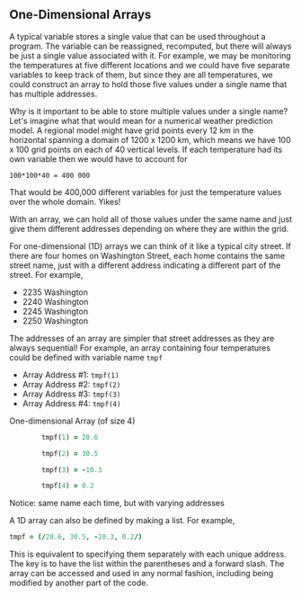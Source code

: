 ## One-Dimensional Arrays

A typical variable stores a single value that can be used throughout a program. The variable can be reassigned, recomputed, but there will always be just a single value associated with it. For example, we may be monitoring the temperatures at five different locations and we could have five separate variables to keep track of them, but since they are all temperatures, we could construct an array to hold those five values under a single name that has multiple addresses.

Why is it important to be able to store multiple values under a single name? Let's imagine what that would mean for a numerical weather prediction model. A regional model might have grid points every 12 km in the horizontal spanning a domain of 1200 x 1200 km, which means we have 100 x 100 grid points on each of 40 vertical levels. If each temperature had its own variable then we would have to account for

  `100*100*40 = 400 000`

That would be 400,000 different variables for just the temperature values over the whole domain. Yikes!

With an array, we can hold all of those values under the same name and just give them different addresses depending on where they are within the grid.        

For one-dimensional (1D) arrays we can think of it like a typical city street. If there are four homes on Washington Street, each home contains the same street name, just with a different address indicating a different part of the street. For example,
- 2235 Washington
- 2240 Washington
- 2245 Washington
- 2250 Washington

The addresses of an array are simpler that street addresses as they are always sequential! For example, an array containing four temperatures could be defined with variable name `tmpf`
- Array Address \#1: `tmpf(1)`
- Array Address \#2: `tmpf(2)`
- Array Address \#3: `tmpf(3)`
- Array Address \#4: `tmpf(4)`

One-dimensional Array (of size 4)

```fortran
        tmpf(1) = 28.6

        tmpf(2) = 30.5

        tmpf(3) = -10.3

        tmpf(4) = 0.2
```
Notice: same name each time, but with varying addresses

A 1D array can also be defined by making a list. For example,

```fortran
tmpf = (/28.6, 30.5, -10.3, 0.2/)
```

This is equivalent to specifying them separately with each unique address. The key is to have the list within the parentheses and a forward slash. The array can be accessed and used in any normal fashion, including being modified by another part of the code.
